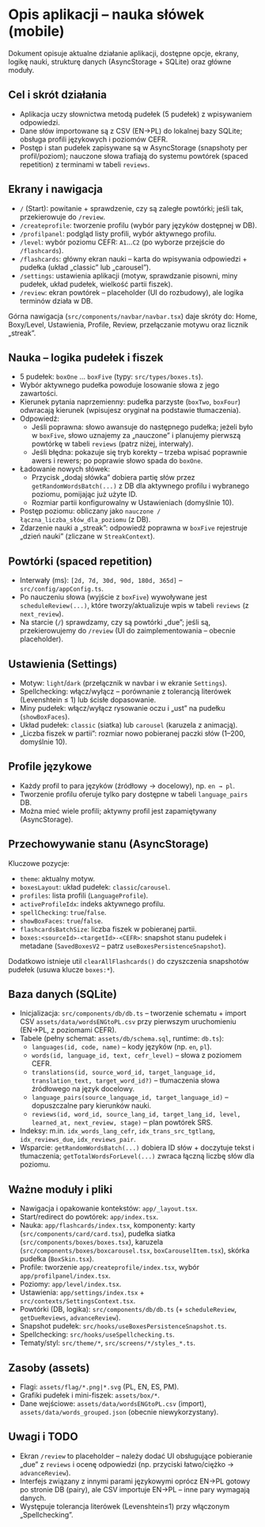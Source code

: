 # Opis aplikacji – nauka słówek (mobile)

Dokument opisuje aktualne działanie aplikacji, dostępne opcje, ekrany, logikę nauki, strukturę danych (AsyncStorage + SQLite) oraz główne moduły.

## Cel i skrót działania
- Aplikacja uczy słownictwa metodą pudełek (5 pudełek) z wpisywaniem odpowiedzi.
- Dane słów importowane są z CSV (EN→PL) do lokalnej bazy SQLite; obsługa profili językowych i poziomów CEFR.
- Postęp i stan pudełek zapisywane są w AsyncStorage (snapshoty per profil/poziom); nauczone słowa trafiają do systemu powtórek (spaced repetition) z terminami w tabeli `reviews`.

## Ekrany i nawigacja
- `/` (Start): powitanie + sprawdzenie, czy są zaległe powtórki; jeśli tak, przekierowuje do `/review`.
- `/createprofile`: tworzenie profilu (wybór pary języków dostępnej w DB).
- `/profilpanel`: podgląd listy profili, wybór aktywnego profilu.
- `/level`: wybór poziomu CEFR: `A1`…`C2` (po wyborze przejście do `/flashcards`).
- `/flashcards`: główny ekran nauki – karta do wpisywania odpowiedzi + pudełka (układ „classic” lub „carousel”).
- `/settings`: ustawienia aplikacji (motyw, sprawdzanie pisowni, miny pudełek, układ pudełek, wielkość partii fiszek).
- `/review`: ekran powtórek – placeholder (UI do rozbudowy), ale logika terminów działa w DB.

Górna nawigacja (`src/components/navbar/navbar.tsx`) daje skróty do: Home, Boxy/Level, Ustawienia, Profile, Review, przełączanie motywu oraz licznik „streak”.

## Nauka – logika pudełek i fiszek
- 5 pudełek: `boxOne` … `boxFive` (typy: `src/types/boxes.ts`).
- Wybór aktywnego pudełka powoduje losowanie słowa z jego zawartości.
- Kierunek pytania naprzemienny: pudełka parzyste (`boxTwo`, `boxFour`) odwracają kierunek (wpisujesz oryginał na podstawie tłumaczenia).
- Odpowiedź:
  - Jeśli poprawna: słowo awansuje do następnego pudełka; jeżeli było w `boxFive`, słowo uznajemy za „nauczone” i planujemy pierwszą powtórkę w tabeli `reviews` (patrz niżej, interwały).
  - Jeśli błędna: pokazuje się tryb korekty – trzeba wpisać poprawnie awers i rewers; po poprawie słowo spada do `boxOne`.
- Ładowanie nowych słówek:
  - Przycisk „dodaj słówka” dobiera partię słów przez `getRandomWordsBatch(...)` z DB dla aktywnego profilu i wybranego poziomu, pomijając już użyte ID.
  - Rozmiar partii konfigurowalny w Ustawieniach (domyślnie 10).
- Postęp poziomu: obliczany jako `nauczone / łączna_liczba_słów_dla_poziomu` (z DB).
- Zdarzenie nauki a „streak”: odpowiedź poprawna w `boxFive` rejestruje „dzień nauki” (zliczane w `StreakContext`).

## Powtórki (spaced repetition)
- Interwały (ms): `[2d, 7d, 30d, 90d, 180d, 365d]` – `src/config/appConfig.ts`.
- Po nauczeniu słowa (wyjście z `boxFive`) wywoływane jest `scheduleReview(...)`, które tworzy/aktualizuje wpis w tabeli `reviews` (z `next_review`).
- Na starcie (`/`) sprawdzamy, czy są powtórki „due”; jeśli są, przekierowujemy do `/review` (UI do zaimplementowania – obecnie placeholder).

## Ustawienia (Settings)
- Motyw: `light`/`dark` (przełącznik w navbar i w ekranie `Settings`).
- Spellchecking: włącz/wyłącz – porównanie z tolerancją literówek (Levenshtein ≤ 1) lub ścisłe dopasowanie.
- Miny pudełek: włącz/wyłącz rysowanie oczu i „ust” na pudełku (`showBoxFaces`).
- Układ pudełek: `classic` (siatka) lub `carousel` (karuzela z animacją).
- „Liczba fiszek w partii”: rozmiar nowo pobieranej paczki słów (1–200, domyślnie 10).

## Profile językowe
- Każdy profil to para języków (źródłowy → docelowy), np. `en → pl`.
- Tworzenie profilu oferuje tylko pary dostępne w tabeli `language_pairs` DB.
- Można mieć wiele profili; aktywny profil jest zapamiętywany (AsyncStorage).

## Przechowywanie stanu (AsyncStorage)
Kluczowe pozycje:
- `theme`: aktualny motyw.
- `boxesLayout`: układ pudełek: `classic`/`carousel`.
- `profiles`: lista profili (`LanguageProfile`).
- `activeProfileIdx`: indeks aktywnego profilu.
- `spellChecking`: `true`/`false`.
- `showBoxFaces`: `true`/`false`.
- `flashcardsBatchSize`: liczba fiszek w pobieranej partii.
- `boxes:<sourceId>-<targetId>-<CEFR>`: snapshot stanu pudełek i metadane (`SavedBoxesV2` – patrz `useBoxesPersistenceSnapshot`).

Dodatkowo istnieje util `clearAllFlashcards()` do czyszczenia snapshotów pudełek (usuwa klucze `boxes:*`).

## Baza danych (SQLite)
- Inicjalizacja: `src/components/db/db.ts` – tworzenie schematu + import CSV `assets/data/wordsENGtoPL.csv` przy pierwszym uruchomieniu (EN→PL, z poziomami CEFR).
- Tabele (pełny schemat: `assets/db/schema.sql`, runtime: `db.ts`):
  - `languages(id, code, name)` – kody języków (np. `en`, `pl`).
  - `words(id, language_id, text, cefr_level)` – słowa z poziomem CEFR.
  - `translations(id, source_word_id, target_language_id, translation_text, target_word_id?)` – tłumaczenia słowa źródłowego na język docelowy.
  - `language_pairs(source_language_id, target_language_id)` – dopuszczalne pary kierunków nauki.
  - `reviews(id, word_id, source_lang_id, target_lang_id, level, learned_at, next_review, stage)` – plan powtórek SRS.
- Indeksy: m.in. `idx_words_lang_cefr`, `idx_trans_src_tgtlang`, `idx_reviews_due`, `idx_reviews_pair`.
- Wsparcie: `getRandomWordsBatch(...)` dobiera ID słów + doczytuje tekst i tłumaczenia; `getTotalWordsForLevel(...)` zwraca łączną liczbę słów dla poziomu.

## Ważne moduły i pliki
- Nawigacja i opakowanie kontekstów: `app/_layout.tsx`.
- Start/redirect do powtórek: `app/index.tsx`.
- Nauka: `app/flashcards/index.tsx`, komponenty: karty (`src/components/card/card.tsx`), pudełka siatka (`src/components/boxes/boxes.tsx`), karuzela (`src/components/boxes/boxcarousel.tsx`, `boxCarouselItem.tsx`), skórka pudełka (`BoxSkin.tsx`).
- Profile: tworzenie `app/createprofile/index.tsx`, wybór `app/profilpanel/index.tsx`.
- Poziomy: `app/level/index.tsx`.
- Ustawienia: `app/settings/index.tsx` + `src/contexts/SettingsContext.tsx`.
- Powtórki (DB, logika): `src/components/db/db.ts` (+ `scheduleReview`, `getDueReviews`, `advanceReview`).
- Snapshot pudełek: `src/hooks/useBoxesPersistenceSnapshot.ts`.
- Spellchecking: `src/hooks/useSpellchecking.ts`.
- Tematy/styl: `src/theme/*`, `src/screens/*/styles_*.ts`.

## Zasoby (assets)
- Flagi: `assets/flag/*.png|*.svg` (PL, EN, ES, PM).
- Grafiki pudełek i mini-fiszek: `assets/box/*`.
- Dane wejściowe: `assets/data/wordsENGtoPL.csv` (import), `assets/data/words_grouped.json` (obecnie niewykorzystany).

## Uwagi i TODO
- Ekran `/review` to placeholder – należy dodać UI obsługujące pobieranie „due” z `reviews` i ocenę odpowiedzi (np. przyciski łatwo/ciężko → `advanceReview`).
- Interfejs związany z innymi parami językowymi oprócz EN→PL gotowy po stronie DB (pairy), ale CSV importuje EN→PL – inne pary wymagają danych.
- Występuje tolerancja literówek (Levenshtein≤1) przy włączonym „Spellchecking”.